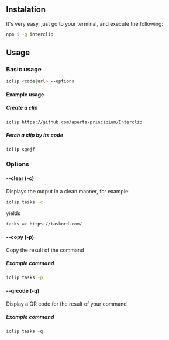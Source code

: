 
## Instalation
It's very easy, just go to your terminal, and execute the following:
```bash
npm i -g interclip
```

## Usage
### Basic usage
```bash
iclip <code|url> --options
```
#### Example usage
##### Create a clip
```bash
iclip https://github.com/aperta-principium/Interclip
```

##### Fetch a clip by its code
```bash
iclip sgejf
```
### Options
#### --clear (-c)
Displays the output in a clean manner, for example:
```bash
iclip tasks -c
```
yields
```bash
tasks => https://taskord.com/
```
#### --copy (-p)
Copy the result of the command
##### Example command 
```bash
iclip tasks -p
```

#### --qrcode (-q)
Display a QR code for the result of your command
##### Example command
```
iclip tasks -q
```
